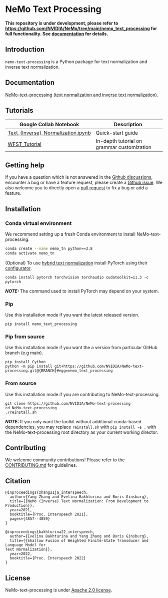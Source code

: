**NeMo Text Processing**
==========================

**This repository is under development, please refer to https://github.com/NVIDIA/NeMo/tree/main/nemo_text_processing for full functionality. See [documentation](https://docs.nvidia.com/deeplearning/nemo/user-guide/docs/en/stable/nlp/text_normalization/wfst/wfst_text_normalization.html) for details.**

Introduction
------------

`nemo-text-processing` is a Python package for text normalization and inverse text normalization.

Documentation
-------------

[NeMo-text-processing (text normalization and inverse text normalization)](https://docs.nvidia.com/deeplearning/nemo/user-guide/docs/en/main/nlp/text_normalization/intro.html).

Tutorials
-----------------

| Google Collab Notebook      | Description |
| ----------- | ----------- |
| [Text_(Inverse)_Normalization.ipynb](https://github.com/NVIDIA/NeMo-text-processing/blob/main/tutorials/Text_(Inverse)_Normalization.ipynb)     | Quick-start guide       |
| [WFST_Tutorial](https://github.com/NVIDIA/NeMo-text-processing/blob/main/tutorials/WFST_Tutorial.ipynb)   | In-depth tutorial on grammar customization        |


Getting help
--------------
If you have a question which is not answered in the [Github discussions](https://github.com/NVIDIA/NeMo-text-processing/discussions), encounter a bug or have a feature request, please create a [Github issue](https://github.com/NVIDIA/NeMo-text-processing/issues). We also welcome you to directly open a [pull request](https://github.com/NVIDIA/NeMo-text-processing/pulls) to fix a bug or add a feature.


Installation
------------

### Conda virtual environment

We recommend setting up a fresh Conda environment to install NeMo-text-processing.

```bash
conda create --name nemo_tn python==3.8
conda activate nemo_tn
```

(Optional) To use [hybrid text normalization](nemo_text_processing/hybrid/README.md) install PyTorch using their [configurator](https://pytorch.org/get-started/locally/). 

```
conda install pytorch torchvision torchaudio cudatoolkit=11.3 -c pytorch
```
**_NOTE:_** The command used to install PyTorch may depend on your system.


###  Pip

Use this installation mode if you want the latest released version.
```
pip install nemo_text_processing
```

###  Pip from source

Use this installation mode if you want the a version from particular GitHub branch (e.g main).

```
pip install Cython
python -m pip install git+https://github.com/NVIDIA/NeMo-text-processing.git@{BRANCH}#egg=nemo_text_processing
```


### From source

Use this installation mode if you are contributing to NeMo-text-processing.

```
git clone https://github.com/NVIDIA/NeMo-text-processing
cd NeMo-text-processing
./reinstall.sh
```

**_NOTE:_** If you only want the toolkit without additional conda-based dependencies, you may replace ``reinstall.sh`` with ``pip install -e .`` with the NeMo-text-processing root directory as your current working director.


Contributing
------------
We welcome community contributions! Please refer to the [CONTRIBUTING.md](CONTRIBUTING.md) for guidelines.



Citation
--------

```
@inproceedings{zhang21ja_interspeech,
  author={Yang Zhang and Evelina Bakhturina and Boris Ginsburg},
  title={{NeMo (Inverse) Text Normalization: From Development to Production}},
  year=2021,
  booktitle={Proc. Interspeech 2021},
  pages={4857--4859}
}

@inproceedings{bakhturina22_interspeech,
  author={Evelina Bakhturina and Yang Zhang and Boris Ginsburg},
  title={{Shallow Fusion of Weighted Finite-State Transducer and Language Model for
Text Normalization}},
  year=2022,
  booktitle={Proc. Interspeech 2022}
}
```

License
-------
NeMo-text-processing is under [Apache 2.0 license](LICENSE).
